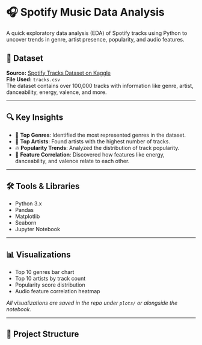 # 🎧 Spotify Music Data Analysis

A quick exploratory data analysis (EDA) of Spotify tracks using Python to uncover trends in genre, artist presence, popularity, and audio features.

## 📂 Dataset
**Source:** [Spotify Tracks Dataset on Kaggle](https://www.kaggle.com/datasets/zaheenhamidani/ultimate-spotify-tracks-db)  
**File Used:** `tracks.csv`  
The dataset contains over 100,000 tracks with information like genre, artist, danceability, energy, valence, and more.

---

## 🔍 Key Insights

- 🎸 **Top Genres**: Identified the most represented genres in the dataset.
- 🎤 **Top Artists**: Found artists with the highest number of tracks.
- 🔥 **Popularity Trends**: Analyzed the distribution of track popularity.
- 🧪 **Feature Correlation**: Discovered how features like energy, danceability, and valence relate to each other.

---

## 🛠️ Tools & Libraries

- Python 3.x
- Pandas
- Matplotlib
- Seaborn
- Jupyter Notebook

---

## 📊 Visualizations

- Top 10 genres bar chart
- Top 10 artists by track count
- Popularity score distribution
- Audio feature correlation heatmap

_All visualizations are saved in the repo under `plots/` or alongside the notebook._

---

## 📁 Project Structure

